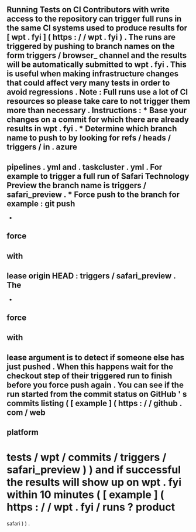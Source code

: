 #
Running
Tests
on
CI
Contributors
with
write
access
to
the
repository
can
trigger
full
runs
in
the
same
CI
systems
used
to
produce
results
for
[
wpt
.
fyi
]
(
https
:
/
/
wpt
.
fyi
)
.
The
runs
are
triggered
by
pushing
to
branch
names
on
the
form
triggers
/
browser_
channel
and
the
results
will
be
automatically
submitted
to
wpt
.
fyi
.
This
is
useful
when
making
infrastructure
changes
that
could
affect
very
many
tests
in
order
to
avoid
regressions
.
Note
:
Full
runs
use
a
lot
of
CI
resources
so
please
take
care
to
not
trigger
them
more
than
necessary
.
Instructions
:
*
Base
your
changes
on
a
commit
for
which
there
are
already
results
in
wpt
.
fyi
.
*
Determine
which
branch
name
to
push
to
by
looking
for
refs
/
heads
/
triggers
/
in
.
azure
-
pipelines
.
yml
and
.
taskcluster
.
yml
.
For
example
to
trigger
a
full
run
of
Safari
Technology
Preview
the
branch
name
is
triggers
/
safari_preview
.
*
Force
push
to
the
branch
for
example
:
git
push
-
-
force
-
with
-
lease
origin
HEAD
:
triggers
/
safari_preview
.
The
-
-
force
-
with
-
lease
argument
is
to
detect
if
someone
else
has
just
pushed
.
When
this
happens
wait
for
the
checkout
step
of
their
triggered
run
to
finish
before
you
force
push
again
.
You
can
see
if
the
run
started
from
the
commit
status
on
GitHub
'
s
commits
listing
(
[
example
]
(
https
:
/
/
github
.
com
/
web
-
platform
-
tests
/
wpt
/
commits
/
triggers
/
safari_preview
)
)
and
if
successful
the
results
will
show
up
on
wpt
.
fyi
within
10
minutes
(
[
example
]
(
https
:
/
/
wpt
.
fyi
/
runs
?
product
=
safari
)
)
.
